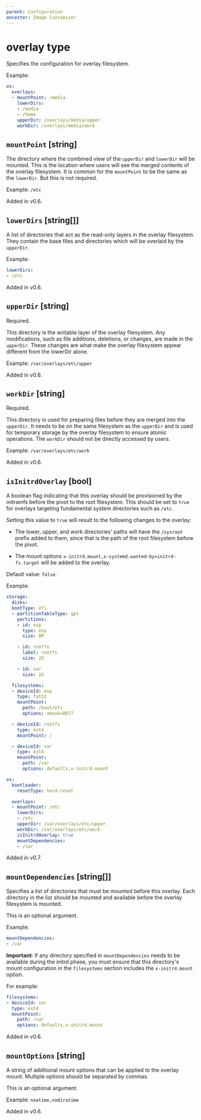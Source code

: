 ```yaml
---
parent: Configuration
ancestor: Image Customizer
---
```


# overlay type

Specifies the configuration for overlay filesystem.

Example:

```yaml
os:
  overlays:
  - mountPoint: /media
    lowerDirs:
    - /media
    - /home
    upperDir: /overlays/media/upper
    workDir: /overlays/media/work
```

## `mountPoint` [string]

The directory where the combined view of the `upperDir` and `lowerDir` will be
mounted. This is the location where users will see the merged contents of the
overlay filesystem. It is common for the `mountPoint` to be the same as the
`lowerDir`. But this is not required.

Example: `/etc`

Added in v0.6.

## `lowerDirs` [string[]]

A list of directories that act as the read-only layers in the overlay filesystem. They
contain the base files and directories which will be overlaid by the `upperDir`.

Example:

```yaml
lowerDirs: 
- /etc
```

Added in v0.6.

## `upperDir` [string]

Required.

This directory is the writable layer of the overlay filesystem. Any
modifications, such as file additions, deletions, or changes, are made in the
`upperDir`. These changes are what make the overlay filesystem appear different
from the lowerDir alone.

Example: `/var/overlays/etc/upper`

Added in v0.6.

## `workDir` [string]

Required.

This directory is used for preparing files before they are merged
into the `upperDir`. It needs to be on the same filesystem as the `upperDir` and
is used for temporary storage by the overlay filesystem to ensure atomic
operations. The `workDir` should not be directly accessed by users.

Example: `/var/overlays/etc/work`

Added in v0.6.

## `isInitrdOverlay` [bool]

A boolean flag indicating that this overlay should be provisioned by the initramfs
before the pivot to the root filesystem.
This should be set to `true` for overlays targeting fundamental system directories such
as `/etc`.

Setting this value to `true` will result to the following changes to the overlay:

- The lower, upper, and work directories' paths will have the `/sysroot` prefix added to
  them, since that is the path of the root filesystem before the pivot.

- The mount options `x-initrd.mount,x-systemd.wanted-by=initrd-fs.target` will be added
  to the overlay.

Default value: `false`.

Example:

```yaml
storage:
  disks:
  bootType: efi
  - partitionTableType: gpt
    partitions:
    - id: esp
      type: esp
      size: 8M

    - id: rootfs
      label: rootfs
      size: 2G

    - id: var
      size: 2G

  filesystems:
  - deviceId: esp
    type: fat32
    mountPoint:
      path: /boot/efi
      options: umask=0077

  - deviceId: rootfs
    type: ext4
    mountPoint: /

  - deviceId: var
    type: ext4
    mountPoint:
      path: /var
      options: defaults,x-initrd.mount

os:
  bootloader:
    resetType: hard-reset

  overlays:
  - mountPoint: /etc
    lowerDirs:
    - /etc
    upperDir: /var/overlays/etc/upper
    workDir: /var/overlays/etc/work
    isInitrdOverlay: true
    mountDependencies:
    - /var
```

Added in v0.7.

## `mountDependencies` [string[]]

Specifies a list of directories that must be mounted before this overlay. Each
directory in the list should be mounted and available before the overlay
filesystem is mounted.

This is an optional argument.

Example:

```yaml
mountDependencies: 
- /var
```

**Important**: If any directory specified in `mountDependencies` needs to be
available during the initrd phase, you must ensure that this directory's mount
configuration in the `filesystems` section includes the `x-initrd.mount` option.

For example:

```yaml
filesystems:
- deviceId: var
  type: ext4
  mountPoint:
    path: /var
    options: defaults,x-initrd.mount
```

Added in v0.6.

## `mountOptions` [string]

A string of additional mount options that can be applied to the overlay mount.
Multiple options should be separated by commas.

This is an optional argument.

Example: `noatime,nodiratime`

Added in v0.6.
